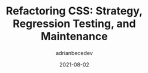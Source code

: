 ---
author: adrianbecedev
date: 2021-08-02
layout: post.njk
publisher: smashingmag
tags:
  - article
  - css
  - maintenance
  - refactoring
target_url: https://www.smashingmagazine.com/2021/08/refactoring-css-strategy-regression-testing-maintenance-part2/
title: "Refactoring CSS: Strategy, Regression Testing, and Maintenance"
---
